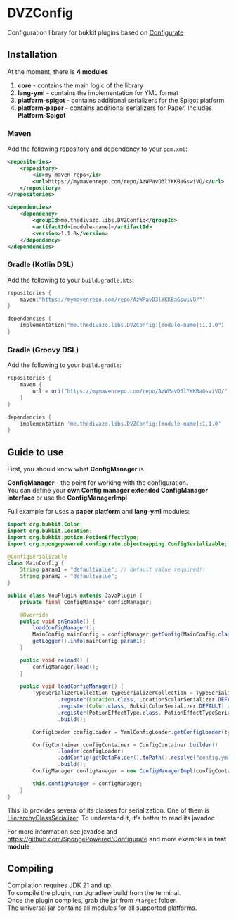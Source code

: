 # DVZConfig
Configuration library for bukkit plugins based on [Configurate](https://github.com/spongepowered/configurate)

## Installation
At the moment, there is **4 modules**
1. **core** - contains the main logic of the library
2. **lang-yml** - contains the implementation for YML format
3. **platform-spigot** - contains additional serializers for the Spigot platform
4. **platform-paper** - contains additional serializers for Paper. Includes **Platform-Spigot**

### Maven

Add the following repository and dependency to your `pom.xml`:

```xml
<repositories>
    <repository>
        <id>my-maven-repo</id>
        <url>https://mymavenrepo.com/repo/AzWPavD3lYKKBaGswiVO/</url>
    </repository>
</repositories>

<dependencies>
    <dependency>
        <groupId>me.thedivazo.libs.DVZConfig</groupId>
        <artifactId>[module-name]</artifactId>
        <version>1.1.0</version>
    </dependency>
</dependencies>
```

### Gradle (Kotlin DSL)

Add the following to your `build.gradle.kts`:

```kotlin
repositories {
    maven("https://mymavenrepo.com/repo/AzWPavD3lYKKBaGswiVO/")
}

dependencies {
    implementation("me.thedivazo.libs.DVZConfig:[module-name]:1.1.0")
}
```

### Gradle (Groovy DSL)

Add the following to your `build.gradle`:

```groovy
repositories {
    maven {
        url = uri("https://mymavenrepo.com/repo/AzWPavD3lYKKBaGswiVO/")
    }
}

dependencies {
    implementation 'me.thedivazo.libs.DVZConfig:[module-name]:1.1.0'
}
```

## Guide to use

First, you should know what **ConfigManager** is

**ConfigManager** - the point for working with the configuration. <br>
You can define your **own Config manager extended ConfigManager interface** or use the **ConfigManagerImpl**


Full example for uses a **paper platform** and **lang-yml** modules:
```java
import org.bukkit.Color;
import org.bukkit.Location;
import org.bukkit.potion.PotionEffectType;
import org.spongepowered.configurate.objectmapping.ConfigSerializable;

@ConfigSerializable
class MainConfig {
    String param1 = "defaultValue"; // default value required!!
    String param2 = "defaultValue";
}

public class YouPlugin extends JavaPlugin {
    private final ConfigManager configManager;

    @Override
    public void onEnable() {
        loadConfigManager();
        MainConfig mainConfig = configManager.getConfig(MainConfig.class);
        getLogger().info(mainConfig.param1);
    }

    public void reload() {
        configManager.load();
    }
    
    public void loadConfigManager() {
        TypeSerializerCollection typeSerializerCollection = TypeSerializerCollection.builder()
                .reguster(Location.class, LocationScalarSerializer.DEFAULT) // from platform-paper or platform-spigot module
                .register(Color.class, BukkitColorSerializer.DEFAULT) // from platform-paper or platform-spigot module
                .register(PotionEffectType.class, PotionEffectTypeSerializer.DEFAULT) // from platform-paper module
                .build();

        ConfigLoader configLoader = YamlConfigLoader.getConfigLoader(typeSerializerCollection); // from lang-eml module

        ConfigContainer configContainer = ConfigContainer.builder()
                .loader(configLoader)
                .addConfig(getDataFolder().toPath().resolve("config.yml"), MainConfig.class)
                .build();
        ConfigManager configManager = new ConfigManagerImpl(configContainer);

        this.configManager = configManager;
    }
}
```

This lib provides several of its classes for serialization. One of them is [HierarchyClassSerializer](/core/src/main/java/me/thedivazo/libs/dvzconfig/core/serializer/HierarchyClassSerializer.java). To understand it, it's better to read its javadoc

For more information see javadoc and https://github.com/SpongePowered/Configurate and more examples in **test module**

## Compiling
Compilation requires JDK 21 and up.<br>
To compile the plugin, run ./gradlew build from the terminal.<br>
Once the plugin compiles, grab the jar from `/target` folder.<br>
The universal jar contains all modules for all supported platforms.<br>


